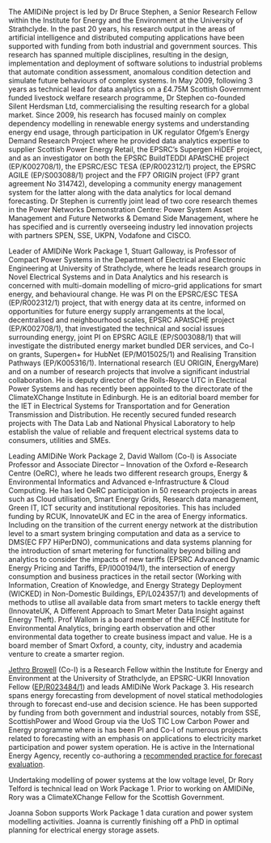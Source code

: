 The AMIDiNe project is led by Dr Bruce Stephen, a Senior Research Fellow within the Institute for Energy and the Environment at the
University of Strathclyde.  In the past 20 years, his research output in the areas of artificial intelligence and distributed computing 
applications have been supported with funding from both industrial and government sources. This research has spanned multiple disciplines, resulting in the design, implementation and deployment of software solutions to industrial problems that automate condition assessment, anomalous condition detection and simulate future behaviours of complex systems. In May 2009, following 3 years as technical lead for data analytics on a £4.75M Scottish Government funded livestock welfare research programme, Dr Stephen co-founded Silent Herdsman Ltd, commercialising the resulting research for a global market. Since 2009, his research has focused mainly on complex dependency modelling in renewable energy systems and understanding energy end usage, through participation in UK regulator Ofgem’s Energy Demand Research Project where he provided data analytics expertise to supplier Scottish Power Energy Retail, the EPSRC’s Supergen HiDEF project, and as an investigator on both the EPSRC BuildTEDDI APAtSCHE project (EP/K002708/1), the EPSRC/ESC TESA (EP/R002312/1) project, the EPSRC AGILE (EP/S003088/1) project and the FP7 ORIGIN project (FP7 grant agreement No 314742), developing a community energy management system for the latter along with the data analytics for local demand forecasting. Dr Stephen is currently joint lead of two core research themes in the Power Networks Demonstration Centre: Power System Asset Management and Future Networks & Demand Side Management, where he has specified and is currently overseeing industry led innovation projects with partners SPEN, SSE, UKPN, Vodafone and CISCO. 

Leader of AMIDiNe Work Package 1, Stuart Galloway, is Professor of Compact Power Systems in the Department of Electrical and Electronic Engineering at University of Strathclyde, where he leads research groups in Novel Electrical Systems and in Data Analytics and his research is concerned with multi-domain modelling of micro-grid applications for smart energy, and behavioural change. He was PI on the EPSRC/ESC TESA (EP/R002312/1) project, that with energy data at its centre, informed on opportunities for future energy supply arrangements at the local, decentralised and neighbourhood scales, EPSRC APAtSCHE project (EP/K002708/1), that investigated the technical and social issues surrounding energy, joint PI on EPSRC AGILE (EP/S003088/1) that will investigate the distributed energy market bundled DER services,  and Co-I on grants, Supergen+ for HubNet (EP/M015025/1) and Realising Transition Pathways (EP/K005316/1). International research (EU ORIGIN, EnergyMare) and on a number of research projects that involve a significant industrial collaboration. He is deputy director of the Rolls-Royce UTC in Electrical Power Systems and has recently been appointed to the directorate of the ClimateXChange Institute in Edinburgh.  He is an editorial board member for the IET in Electrical Systems for Transportation and for Generation Transmission and Distribution. He recently secured funded research projects with The Data Lab and National Physical Laboratory to help establish the value of reliable and frequent electrical systems data to consumers, utilities and SMEs.

Leading AMIDiNe Work Package 2, David Wallom (Co-I) is Associate Professor and Associate Director – Innovation of the Oxford e-Research Centre (OeRC), where he leads two different research groups, Energy & Environmental Informatics and Advanced e-Infrastructure & Cloud Computing. He has led OeRC participation in 50 research projects in areas such as Cloud utilisation, Smart Energy Grids, Research data management, Green IT, ICT security and institutional repositories. This has included funding by RCUK, InnovateUK and EC in the area of Energy informatics. Including on the transition of the current energy network at the distribution level to a smart system bringing computation and data as a service to DMS(EC FP7 HiPerDNO), communications and data systems planning for the introduction of smart metering for functionality beyond billing and analytics to consider the impacts of new tariffs (EPSRC Advanced Dynamic Energy Pricing and Tariffs, EP/I000194/1), the intersection of energy consumption and business practices in the retail sector (Working with Information, Creation of Knowledge, and Energy Strategy Deployment (WICKED) in Non-Domestic Buildings, EP/L024357/1) and developments of methods to utlise all available data from smart meters to tackle energy theft (InnovateUK, A Different Approach to Smart Meter Data Insight against Energy Theft). Prof Wallom is a board member of the HEFCE Institute for Environmental Analytics, bringing earth observation and other environmental data together to create business impact and value. He is a board member of Smart Oxford, a county, city, industry and academia venture to create a smarter region.

[Jethro Browell](http://www.jethrobrowell.com/) (Co-I) is a Research Fellow within the Institute for Energy and Environment at the University of Strathclyde, an EPSRC-UKRI Innovation Fellow ([EP/R023484/1](https://gow.epsrc.ukri.org/NGBOViewGrant.aspx?GrantRef=EP/R023484/1)) and leads AMIDiNe Work Package 3. His research spans energy forecasting from development of novel statical methodologies through to forecast end-use and decision science. He has been supported by funding from both government and industrial sources, notably from SSE, ScottishPower and Wood Group via the UoS TIC Low Carbon Power and Energy programme where is has been PI and Co-I of numerous projects related to forecasting with an emphasis on applications to electricity market participation and power system operation. He is active in the International Energy Agency, recently co-authoring a [recommended practice for forecast evaluation](http://www.ieawindforecasting.dk/Publications/RecommendedPractice).

Undertaking modelling of power systems at the low voltage level, Dr Rory Telford is technical lead on Work Package 1. Prior to working on AMIDiNe, Rory was a ClimateXChange Fellow for the Scottish Government.

Joanna Sobon supports Work Package 1 data curation and power system modelling activities. Joanna is currently finishing off a PhD in optimal planning for electrical energy storage assets.
